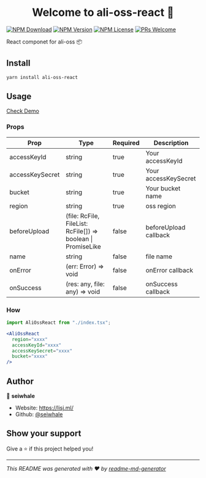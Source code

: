 <h1 align="center">Welcome to ali-oss-react 👋</h1>

[![NPM Download](https://badgen.net/npm/dm/@crv/ali-oss-react)](https://www.npmjs.com/package/ali-oss-react)
[![NPM Version](https://badgen.net/npm/v/@crv/ali-oss-react)](https://www.npmjs.com/package/ali-oss-react)
[![NPM License](https://badgen.net/npm/license/@crv/ali-oss-react)](https://github.com/seiwhale/ali-oss-react/blob/master/LICENSE)
[![PRs Welcome](https://img.shields.io/badge/PRs-welcome-brightgreen.svg)](https://github.com/seiwhale/ali-oss-react/pulls)

React componet for ali-oss 📦

## Install

```sh
yarn install ali-oss-react
```

## Usage

[Check Demo](https://seiwhale.github.io/ali-oss-react)

### Props
| Prop	| Type	| Required	| Description | 
| -- | -- | -- | -- |
| accessKeyId	| string	| true	| Your accessKeyId | 
| accessKeySecret	| string	| true| Your accessKeySecret | 
| bucket	| string	| true | Your bucket name | 
| region	| string	| true	| oss region | 
| beforeUpload	| (file: RcFile, FileList: RcFile[]) => boolean &#124; PromiseLike<void> | false	| beforeUpload callback | 
| name	| string| false	| file name | 
| onError	| (err: Error) => void| false	| onError callback | 
| onSuccess	| (res: any, file: any) => void| false | onSuccess callback | 


### How

```jsx
import AliOssReact from "./index.tsx";

<AliOssReact
  region="xxxx"
  accessKeyId="xxxx"
  accessKeySecret="xxxx"
  bucket="xxxx"
/>
```

## Author

👤 **seiwhale**

* Website: https://lisj.ml/
* Github: [@seiwhale](https://github.com/seiwhale)

## Show your support

Give a ⭐️ if this project helped you!

***
_This README was generated with ❤️ by [readme-md-generator](https://github.com/kefranabg/readme-md-generator)_
